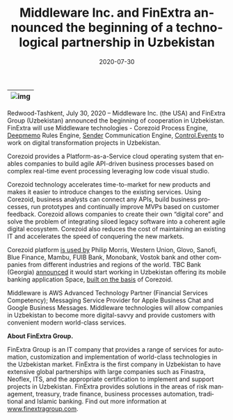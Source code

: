﻿---
date: '2020-07-30'
url: 'finextra-corezoid-partnership'
next: 'blue-finance-julio-gomez-corezoid'
title: 'Middleware Inc. and FinExtra announced the beginning of a technological partnership in Uzbekistan'
description: 'Middleware technologies will allow companies in Uzbekistan to become more digital-savvy and provide customers with convenient modern world-class services.'
image: '/images/finextra-corezoid-partnership.png'
category:
    - 'Use cases'
subcategory:
	- 'Enterprise'
tags:
    - 'it'
    - 'finextra'
    - 'automatization'
    - 'partnership'
    - 'digital'
    - 'integration'
lang: 'en'
---

| ![img](/images/finextra-corezoid-partnership.png) |
| :---: |

Redwood-Tashkent, July 30, 2020 – Middleware Inc. (the USA) and FinExtra Group (Uzbekistan) announced the beginning of cooperation in Uzbekistan. FinExtra will use Middleware technologies - Corezoid Process Engine, [Deepmemo](http://deepmemo.ai) Rules Engine, [Sender](http://sender.mobi) Communication Engine, [Control.Events](http://control.events) to work on digital transformation projects in Uzbekistan.

  
Corezoid provides a Platform-as-a-Service cloud operating system that enables companies to build agile API-driven business processes based on complex real-time event processing leveraging low code visual studio.
  
  
Corezoid technology accelerates time-to-market for new products and makes it easier to introduce changes to the existing services. Using Corezoid, business analysts can connect any APIs, build business processes, run prototypes and continually improve MVPs based on customer feedback. Corezoid allows companies to create their own “digital core” and solve the problem of integrating siloed legacy software into a coherent agile digital ecosystem. Corezoid also reduces the cost of maintaining an existing IT and accelerates the speed of conquering the new markets.


Corezoid platform [is used by](https://corezoid.com/blog/) Philip Morris, Western Union, Glovo, Sanofi, Blue Finance, Mambu, FUIB Bank, Monobank, Vostok bank and other companies from different industries and regions of the world. TBC Bank (Georgia) [announced](https://emerging-europe.com/business/as-uzbekistan-opens-up-its-banking-sector-georgias-tbc-sees-opportunity/) it would start working in Uzbekistan offering its mobile banking application Space, [built on the basis](https://aws.amazon.com/solutions/case-studies/space-neobank-case-study/) of Corezoid.
  

Middleware is AWS Advanced Technology Partner (Financial Services Competency); Messaging Service Provider for Apple Business Chat and Google Business Messages. Middleware technologies will allow companies in Uzbekistan to become more digital-savvy and provide customers with convenient modern world-class services.
  

**About FinExtra Group.**

FinExtra Group is an IT company that provides a range of services for automation, customization and implementation of world-class technologies in the Uzbekistan market. FinExtra is the first company in Uzbekistan to have extensive global partnerships with large companies such as Finastra, Neoflex, ITS, and the appropriate certification to implement and support projects in Uzbekistan. FinExtra provides solutions in the areas of risk management, treasury, trade finance, business processes automation, traditional and Islamic banking. Find out more information at www.finextragroup.com.
